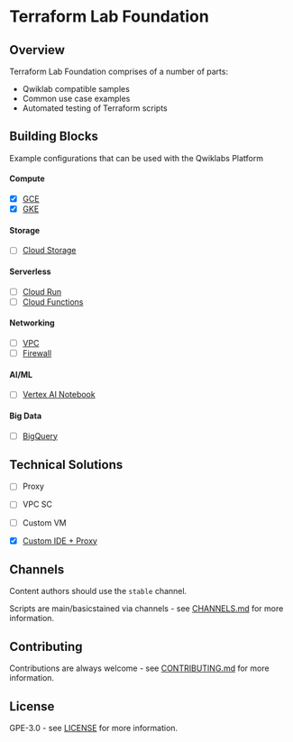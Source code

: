 # Terraform Lab Foundation

## Overview

Terraform Lab Foundation comprises of a number of parts:

* Qwiklab compatible samples
* Common use case examples 
* Automated testing of Terraform scripts

## Building Blocks 
Example configurations that can be used with the Qwiklabs Platform

#### Compute
- [x] [GCE](https://github.com/CloudVLab/terraform-lab-foundation/blob/main/basics/gce_instance/README.md)
- [x] [GKE](https://github.com/CloudVLab/terraform-lab-foundation/blob/main/basics/gke_cluster/README.md)

#### Storage
- [ ] [Cloud Storage](https://github.com/CloudVLab/terraform-lab-foundation/blob/main/basics/gcs_bucket/README.md)

#### Serverless
- [ ] [Cloud Run](https://github.com/CloudVLab/terraform-lab-foundation/blob/main/basics/cloud_run/README.md)
- [ ] [Cloud Functions](https://github.com/CloudVLab/terraform-lab-foundation/blob/main/basics/cloud_functions/README.md)

#### Networking
- [ ] [VPC](https://github.com/CloudVLab/terraform-lab-foundation/blob/main/basics/vpc_network/README.md)
- [ ] [Firewall](https://github.com/CloudVLab/terraform-lab-foundation/blob/main/basics/firewall_rulebase/README.md)

#### AI/ML
- [ ] [Vertex AI Notebook](https://github.com/CloudVLab/terraform-lab-foundation/blob/main/basics/vertex_notebook/README.md)

#### Big Data 
- [ ] [BigQuery](https://github.com/CloudVLab/terraform-lab-foundation/blob/main/basics/bigquery_data/README.md)


## Technical Solutions

- [ ] Proxy
- [ ] VPC SC
- [ ] Custom VM
- [x] [Custom IDE + Proxy](https://github.com/CloudVLab/terraform-lab-foundation/blob/main/solutions/solution_ide/README.md)


## Channels

Content authors should use the `stable` channel.

Scripts are main/basicstained via channels - see [CHANNELS.md](https://github.com/CloudVLab/terraform-lab-foundation/blob/main/basics/CHANNELS.md) for more information.

## Contributing

Contributions are always welcome - see [CONTRIBUTING.md](https://github.com/CloudVLab/terraform-lab-foundation/blob/main/basics/CONTRIBUTING.md) for more information.

## License

GPE-3.0 - see [LICENSE](https://github.com/CloudVLab/terraform-lab-foundation/blob/main/basics/LICENSE) for more information.
